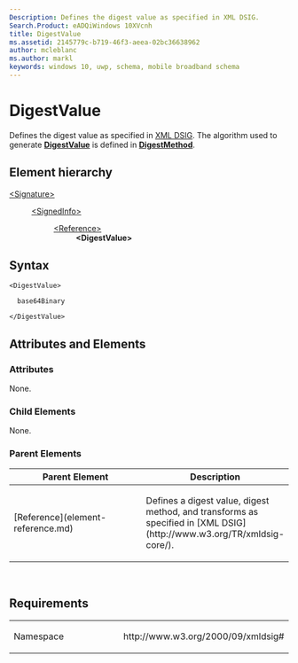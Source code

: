 ```yaml
---
Description: Defines the digest value as specified in XML DSIG.
Search.Product: eADQiWindows 10XVcnh
title: DigestValue
ms.assetid: 2145779c-b719-46f3-aeea-02bc36638962
author: mcleblanc
ms.author: markl
keywords: windows 10, uwp, schema, mobile broadband schema
---
```


# DigestValue


Defines the digest value as specified in [XML DSIG](http://www.w3.org/TR/xmldsig-core/). The algorithm used to generate [**DigestValue**](element-digestvalue.md) is defined in [**DigestMethod**](element-digestmethod.md).

## Element hierarchy

<dl>
<dt><a href="element-signature.md">&lt;Signature&gt;</a></dt>
<dd>
<dl>
<dt><a href="element-signedinfo.md">&lt;SignedInfo&gt;</a></dt>
<dd>
<dl>
<dt><a href="element-reference.md">&lt;Reference&gt;</a></dt>
<dd><b>&lt;DigestValue&gt;</b></dd>
</dl>
</dd>
</dl>
</dd>
</dl>

## Syntax

``` syntax
<DigestValue>

  base64Binary

</DigestValue>
```

## Attributes and Elements


### Attributes

None.

### Child Elements

None.

### Parent Elements

<table>
<colgroup>
<col width="50%" />
<col width="50%" />
</colgroup>
<thead>
<tr class="header">
<th>Parent Element</th>
<th>Description</th>
</tr>
</thead>
<tbody>
<tr class="odd">
<td>[Reference](element-reference.md)</td>
<td><p>Defines a digest value, digest method, and transforms as specified in [XML DSIG](http://www.w3.org/TR/xmldsig-core/).</p></td>
</tr>
</tbody>
</table>

 

## Requirements

<table>
<colgroup>
<col width="50%" />
<col width="50%" />
</colgroup>
<tbody>
<tr class="odd">
<td><p>Namespace</p></td>
<td><p>http://www.w3.org/2000/09/xmldsig#</p></td>
</tr>
</tbody>
</table>

 

 



